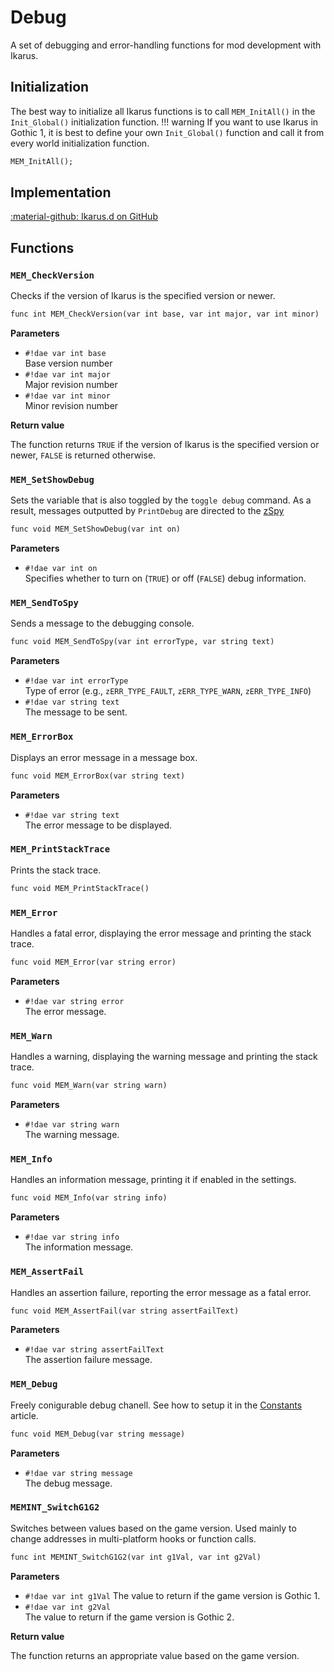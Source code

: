 # Debug
A set of debugging and error-handling functions for mod development with Ikarus.

## Initialization
The best way to initialize all Ikarus functions is to call `MEM_InitAll()` in the `Init_Global()` initialization function. 
!!! warning
    If you want to use Ikarus in Gothic 1, it is best to define your own `Init_Global()` function and call it from every world initialization function.

```dae
MEM_InitAll();
```

## Implementation
[:material-github: Ikarus.d on GitHub](https://github.com/Lehona/Ikarus/blob/master/Ikarus.d#L135-L327)

## Functions

### `MEM_CheckVersion`
Checks if the version of Ikarus is the specified version or newer.
```dae
func int MEM_CheckVersion(var int base, var int major, var int minor)
```
**Parameters**

- `#!dae var int base`  
    Base version number
- `#!dae var int major`  
    Major revision number
- `#!dae var int minor`  
    Minor revision number

**Return value**

The function returns `TRUE` if the version of Ikarus is the specified version or newer, `FALSE` is returned otherwise.


### `MEM_SetShowDebug`
Sets the variable that is also toggled by the `toggle debug` command. As a result, messages outputted by `PrintDebug` are directed to the [zSpy](../../../../tools/zSpy.md)
```dae
func void MEM_SetShowDebug(var int on)
```
**Parameters**

- `#!dae var int on`   
	Specifies whether to turn on (`TRUE`) or off (`FALSE`) debug information.

### `MEM_SendToSpy`
Sends a message to the debugging console.
```dae
func void MEM_SendToSpy(var int errorType, var string text)
```
**Parameters**

- `#!dae var int errorType`  
    Type of error (e.g., `zERR_TYPE_FAULT`, `zERR_TYPE_WARN`, `zERR_TYPE_INFO`)
- `#!dae var string text`  
    The message to be sent.

### `MEM_ErrorBox`
Displays an error message in a message box.
```dae
func void MEM_ErrorBox(var string text)
```
**Parameters**

- `#!dae var string text`  
    The error message to be displayed.

### `MEM_PrintStackTrace`
Prints the stack trace.
```dae
func void MEM_PrintStackTrace()
```

### `MEM_Error`
Handles a fatal error, displaying the error message and printing the stack trace.
```dae
func void MEM_Error(var string error)
```
**Parameters**

- `#!dae var string error`  
    The error message.

### `MEM_Warn`
Handles a warning, displaying the warning message and printing the stack trace.
```dae
func void MEM_Warn(var string warn)
```
**Parameters**

- `#!dae var string warn`  
    The warning message.

### `MEM_Info`
Handles an information message, printing it if enabled in the settings.
```dae
func void MEM_Info(var string info)
```
**Parameters**

- `#!dae var string info`  
    The information message.

### `MEM_AssertFail`
Handles an assertion failure, reporting the error message as a fatal error.
```dae
func void MEM_AssertFail(var string assertFailText)
```
**Parameters**

- `#!dae var string assertFailText`  
    The assertion failure message.

### `MEM_Debug`
Freely conigurable debug chanell. See how to setup it in the [Constants](../constants.md#mem_debug) article.
```dae
func void MEM_Debug(var string message)
```
**Parameters**

- `#!dae var string message`  
    The debug message.

### `MEMINT_SwitchG1G2`
Switches between values based on the game version. Used mainly to change addresses in multi-platform hooks or function calls.
```dae
func int MEMINT_SwitchG1G2(var int g1Val, var int g2Val)
```
**Parameters**

- `#!dae var int g1Val` 
    The value to return if the game version is Gothic 1.
- `#!dae var int g2Val`  
    The value to return if the game version is Gothic 2.

**Return value**

The function returns an appropriate value based on the game version.